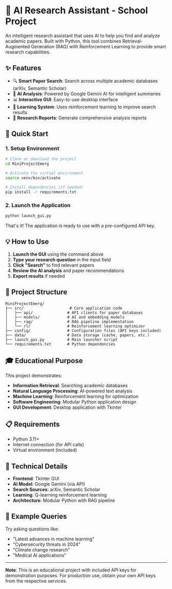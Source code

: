 # 🧠 AI Research Assistant - School Project

An intelligent research assistant that uses AI to help you find and analyze academic papers. Built with Python, this tool combines Retrieval-Augmented Generation (RAG) with Reinforcement Learning to provide smart research capabilities.

## ✨ Features

- 🔍 **Smart Paper Search**: Search across multiple academic databases (arXiv, Semantic Scholar)
- 🧠 **AI Analysis**: Powered by Google Gemini AI for intelligent summaries
- 📊 **Interactive GUI**: Easy-to-use desktop interface
- 🎯 **Learning System**: Uses reinforcement learning to improve search results
- 📝 **Research Reports**: Generate comprehensive analysis reports

## 🚀 Quick Start

### 1. Setup Environment
```bash
# Clone or download the project
cd MiniProjectEmerg

# Activate the virtual environment
source venv/bin/activate

# Install dependencies (if needed)
pip install -r requirements.txt
```

### 2. Launch the Application
```bash
python launch_gui.py
```

That's it! The application is ready to use with a pre-configured API key.

## 💡 How to Use

1. **Launch the GUI** using the command above
2. **Type your research question** in the input field
3. **Click "Search"** to find relevant papers
4. **Review the AI analysis** and paper recommendations
5. **Export results** if needed

## 📁 Project Structure

```
MiniProjectEmerg/
├── src/                    # Core application code
│   ├── api/               # API clients for paper databases
│   ├── models/            # AI and embedding models
│   ├── rag/               # RAG pipeline implementation
│   └── rl/                # Reinforcement learning optimizer
├── config/                # Configuration files (API keys included)
├── data/                  # Data storage (cache, papers, etc.)
├── launch_gui.py          # Main launcher script
└── requirements.txt       # Python dependencies
```

## 🎓 Educational Purpose

This project demonstrates:
- **Information Retrieval**: Searching academic databases
- **Natural Language Processing**: AI-powered text analysis
- **Machine Learning**: Reinforcement learning for optimization
- **Software Engineering**: Modular Python application design
- **GUI Development**: Desktop application with Tkinter

## 📋 Requirements

- Python 3.11+
- Internet connection (for API calls)
- Virtual environment (included)

## 🔧 Technical Details

- **Frontend**: Tkinter GUI
- **AI Model**: Google Gemini (via API)
- **Search Sources**: arXiv, Semantic Scholar
- **Learning**: Q-learning reinforcement learning
- **Architecture**: Modular Python with RAG pipeline

## 📖 Example Queries

Try asking questions like:
- "Latest advances in machine learning"
- "Cybersecurity threats in 2024"
- "Climate change research"
- "Medical AI applications"

---

**Note**: This is an educational project with included API keys for demonstration purposes. For production use, obtain your own API keys from the respective services. 